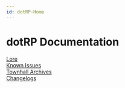 ```yaml
---
id: dotRP-Home
---
```


# dotRP Documentation


[Lore](/lore.md)  
[Known Issues](/issues.md)  
[Townhall Archives](/tharch)  
[Changelogs](/dev/changes)  

